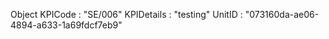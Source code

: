 Object
KPICode
: 
"SE/006"
KPIDetails
: 
"testing"
UnitID
: 
"073160da-ae06-4894-a633-1a69fdcf7eb9"
